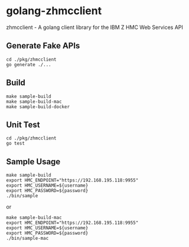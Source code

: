 # golang-zhmcclient
zhmcclient - A golang client library for the IBM Z HMC Web Services API

## Generate Fake APIs
```
cd ./pkg/zhmcclient
go generate ./...
```

## Build
```
make sample-build
make sample-build-mac
make sample-build-docker
```

## Unit Test
```
cd ./pkg/zhmcclient
go test
```

## Sample Usage
```
make sample-build
export HMC_ENDPOINT="https://192.168.195.118:9955"
export HMC_USERNAME=${username}
export HMC_PASSWORD=${password}
./bin/sample
```

or 

```
make sample-build-mac
export HMC_ENDPOINT="https://192.168.195.118:9955"
export HMC_USERNAME=${username}
export HMC_PASSWORD=${password}
./bin/sample-mac
```
